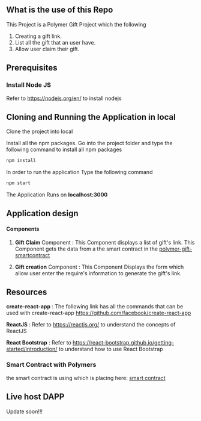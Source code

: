 ## What is the use of this Repo

This Project is a Polymer Gift  Project which the following
1. Creating a gift link.
2. List all the gift that an user have.
3. Allow user claim their gift.


## Prerequisites

### Install Node JS
Refer to https://nodejs.org/en/ to install nodejs


## Cloning and Running the Application in local

Clone the project into local

Install all the npm packages. Go into the project folder and type the following command to install all npm packages

```bash
npm install
```

In order to run the application Type the following command

```bash
npm start
```

The Application Runs on **localhost:3000**

## Application design

#### Components

1. **Gift Claim** Component : This Component displays a list of gift's link. This Component gets the data from a the smart contract in the [polymer-gift-smartcontract](https://github.com/pot4e/polymer-gift-smartcontract)

2. **Gift creation** Component : This Component Displays the form which allow user enter the require's information to generate the gift's link. 



## Resources

**create-react-app** : The following link has all the commands that can be used with create-react-app
https://github.com/facebook/create-react-app

**ReactJS** : Refer to https://reactjs.org/ to understand the concepts of ReactJS

**React Bootstrap** : Refer to https://react-bootstrap.github.io/getting-started/introduction/ to understand how to use React Bootstrap

### Smart Contract with Polymers
the smart contract is using which is placing here: [smart contract](https://github.com/pot4e/polymer-gift-smartcontract)
## Live host DAPP
Update soon!!!

